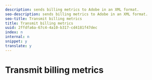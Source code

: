 ```yaml
---
description: sends billing metrics to Adobe in an XML format.
seo-description: sends billing metrics to Adobe in an XML format.
seo-title: Transmit billing metrics
title: Transmit billing metrics
uuid: 2ffdfa6a-67c4-4a10-b317-cd4181f47dec
index: n
internal: n
snippet: y
translate: y
---
```


# Transmit billing metrics

